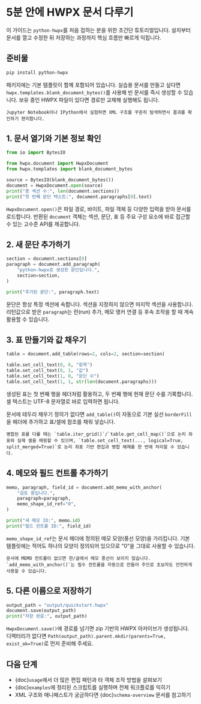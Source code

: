 # 5분 안에 HWPX 문서 다루기

이 가이드는 `python-hwpx`를 처음 접하는 분을 위한 초간단 튜토리얼입니다. 설치부터 문서를 열고 수정한 뒤 저장하는 과정까지 핵심 흐름만 빠르게 익힙니다.

## 준비물

```bash
pip install python-hwpx
```

패키지에는 기본 템플릿이 함께 포함되어 있습니다. 실습용 문서를 만들고 싶다면 `hwpx.templates.blank_document_bytes()`를 사용해 빈 문서를 즉시 생성할 수 있습니다. 보유 중인 HWPX 파일이 있다면 경로만 교체해 실행해도 됩니다.

```{tip}
Jupyter Notebook이나 IPython에서 실험하면 XML 구조를 꾸준히 탐색하면서 결과를 확인하기 편리합니다.
```

## 1. 문서 열기와 기본 정보 확인

```python
from io import BytesIO

from hwpx.document import HwpxDocument
from hwpx.templates import blank_document_bytes

source = BytesIO(blank_document_bytes())
document = HwpxDocument.open(source)
print("총 섹션 수:", len(document.sections))
print("첫 번째 문단 텍스트:", document.paragraphs[0].text)
```

`HwpxDocument.open()`은 파일 경로, 바이트, 파일 객체 등 다양한 입력을 받아 문서를 로드합니다. 반환된 `document` 객체는 섹션, 문단, 표 등 주요 구성 요소에 바로 접근할 수 있는 고수준 API를 제공합니다.

## 2. 새 문단 추가하기

```python
section = document.sections[0]
paragraph = document.add_paragraph(
    "python-hwpx로 생성한 문단입니다.",
    section=section,
)

print("추가된 문단:", paragraph.text)
```

문단은 항상 특정 섹션에 속합니다. 섹션을 지정하지 않으면 마지막 섹션을 사용합니다. 리턴값으로 받은 `paragraph`는 런(run) 추가, 메모 앵커 연결 등 후속 조작을 할 때 계속 활용할 수 있습니다.

## 3. 표 만들기와 값 채우기

```python
table = document.add_table(rows=2, cols=2, section=section)

table.set_cell_text(0, 0, "항목")
table.set_cell_text(0, 1, "값")
table.set_cell_text(1, 0, "문단 수")
table.set_cell_text(1, 1, str(len(document.paragraphs)))
```

생성된 표는 첫 번째 행을 헤더처럼 활용하고, 두 번째 행에 현재 문단 수를 기록합니다. 셀 텍스트는 UTF-8 문자열로 바로 입력하면 됩니다.

문서에 테두리 채우기 정의가 없다면 `add_table()`이 자동으로 기본 실선 `borderFill`을 헤더에 추가하고 표/셀에 참조를 채워 넣습니다.

```{tip}
병합된 표를 다룰 때는 `table.iter_grid()`/`table.get_cell_map()`으로 논리 좌표와 실제 셀을 매핑할 수 있으며, `table.set_cell_text(..., logical=True, split_merged=True)`로 논리 좌표 기반 편집과 병합 해제를 한 번에 처리할 수 있습니다.
```

## 4. 메모와 필드 컨트롤 추가하기

```python
memo, paragraph, field_id = document.add_memo_with_anchor(
    "검토 중입니다.",
    paragraph=paragraph,
    memo_shape_id_ref="0",
)

print("새 메모 ID:", memo.id)
print("필드 컨트롤 ID:", field_id)
```

`memo_shape_id_ref`는 문서 헤더에 정의된 메모 모양(풍선 모양)을 가리킵니다. 기본 템플릿에는 적어도 하나의 모양이 정의되어 있으므로 "0"을 그대로 사용할 수 있습니다.

```{note}
문서에 MEMO 컨트롤이 없으면 한/글에서 메모 풍선이 보이지 않습니다. `add_memo_with_anchor()`는 필수 컨트롤을 자동으로 만들어 주므로 초보자도 안전하게 사용할 수 있습니다.
```

## 5. 다른 이름으로 저장하기

```python
output_path = "output/quickstart.hwpx"
document.save(output_path)
print("저장 완료:", output_path)
```

`HwpxDocument.save()`에 경로를 넘기면 zip 기반의 HWPX 아카이브가 생성됩니다. 디렉터리가 없다면 `Path(output_path).parent.mkdir(parents=True, exist_ok=True)`로 먼저 준비해 주세요.

## 다음 단계

- {doc}`usage`에서 더 많은 편집 패턴과 타 객체 조작 방법을 살펴보기
- {doc}`examples`에 정리된 스크립트를 실행하며 전체 워크플로를 익히기
- XML 구조와 매니페스트가 궁금하다면 {doc}`schema-overview` 문서를 참고하기
